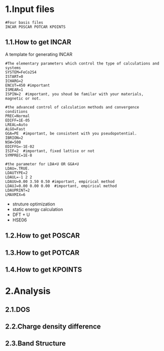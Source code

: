 # 1.Input files
```
#Four basis files
INCAR POSCAR POTCAR KPOINTS
```
## 1.1.How to get INCAR
A template for generating INCAR
```
#The elementary parameters which control the type of calculations and systems
SYSTEM=FeCo2S4
ISTART=0
ICHARG=2
ENCUT=450 #important
ISMEAR=1
ISPIN=2  #important, you shoud be familar with your materials, magnetic or not.

#the advanced control of calculation methods and convergence conditions
PREC=Normal
EDIFF=1E-05
LREAL=Auto
ALGO=Fast
GGA=PE  #important, be consistent with you pseudopotential.
IBRION=2
NSW=500
EDIFFG=-1E-02
ISIF=2  #important, fixed lattice or not
SYMPREC=1E-8

#the parameter for LDA+U OR GGA+U
LDAU=.TRUE.
LDAUTYPE=2
LDAUL=-1 2 2 
LDAUU=0.00 3.50 0.50 #important, empirical method
LDAUJ=0.00 0.00 0.00  #important, empirical method
LDAUPRINT=2
LMAXMIX=6
```
- struture optimization
- static energy calculation
- DFT + U
- HSE06


## 1.2.How to get POSCAR
## 1.3.How to get POTCAR
## 1.4.How to get KPOINTS

# 2.Analysis
## 2.1.DOS
## 2.2.Charge density difference
## 2.3.Band Structure
